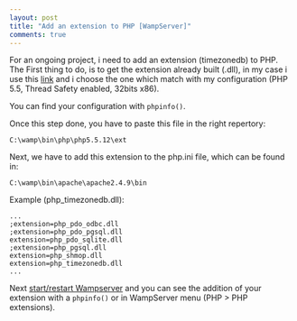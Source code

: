 ```yaml
---
layout: post
title: "Add an extension to PHP [WampServer]"
comments: true
---
```

For an ongoing project, i need to add an extension (timezonedb) to PHP. The First thing to do, is to get the extension already built (.dll), in my case i use this [link](https://pecl.php.net/package/timezonedb/2016.1/windows) and i choose the one which match with my configuration (PHP 5.5, Thread Safety enabled, 32bits x86).

You can find your configuration with `phpinfo()`.

Once this step done, you have to paste this file in the right repertory:
```
C:\wamp\bin\php\php5.5.12\ext
```
Next, we have to add this extension to the php.ini file, which can be found in:
```
C:\wamp\bin\apache\apache2.4.9\bin
```
Example (php_timezonedb.dll):
```
...
;extension=php_pdo_odbc.dll
;extension=php_pdo_pgsql.dll
extension=php_pdo_sqlite.dll
;extension=php_pgsql.dll
extension=php_shmop.dll
extension=php_timezonedb.dll
...
```
Next <u>start/restart Wampserver</u> and you can see the addition of your extension with a `phpinfo()` or in WampServer menu (PHP > PHP extensions).